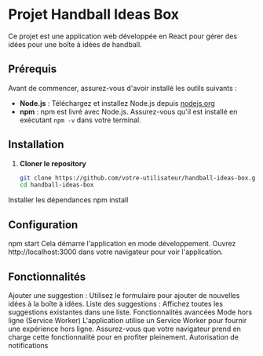 # Projet Handball Ideas Box

Ce projet est une application web développée en React pour gérer des idées pour une boîte à idées de handball.

## Prérequis

Avant de commencer, assurez-vous d'avoir installé les outils suivants :

- **Node.js** : Téléchargez et installez Node.js depuis [nodejs.org](https://nodejs.org/)
- **npm** : npm est livré avec Node.js. Assurez-vous qu'il est installé en exécutant `npm -v` dans votre terminal.

## Installation

1. **Cloner le repository**
   
   ```bash
   git clone https://github.com/votre-utilisateur/handball-ideas-box.git
   cd handball-ideas-box
Installer les dépendances
npm install

## Configuration
npm start
Cela démarre l'application en mode développement. Ouvrez http://localhost:3000 dans votre navigateur pour voir l'application.

## Fonctionnalités
Ajouter une suggestion : Utilisez le formulaire pour ajouter de nouvelles idées à la boîte à idées.
Liste des suggestions : Affichez toutes les suggestions existantes dans une liste.
Fonctionnalités avancées
Mode hors ligne (Service Worker)
L'application utilise un Service Worker pour fournir une expérience hors ligne. Assurez-vous que votre navigateur prend en charge cette fonctionnalité pour en profiter pleinement.
Autorisation de notifications

